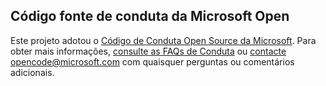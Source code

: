 ## <a name="microsoft-open-source-code-of-conduct"></a>Código fonte de conduta da Microsoft Open
Este projeto adotou o [Código de Conduta Open Source da Microsoft](https://opensource.microsoft.com/codeofconduct/).
Para obter mais informações, [consulte as FAQs de Conduta](https://opensource.microsoft.com/codeofconduct/faq/) ou [contacte opencode@microsoft.com](mailto:opencode@microsoft.com) com quaisquer perguntas ou comentários adicionais.